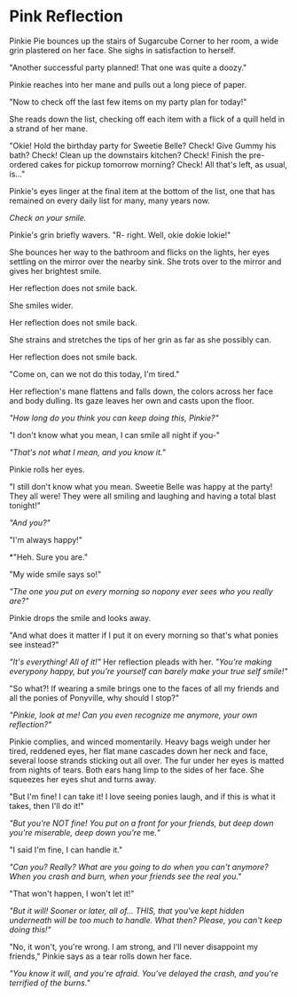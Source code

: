 # Pink Reflection

Pinkie Pie bounces up the stairs of Sugarcube Corner to her room, a wide grin plastered on her face. She sighs in satisfaction to herself.

"Another successful party planned! That one was quite a doozy."

Pinkie reaches into her mane and pulls out a long piece of paper.

"Now to check off the last few items on my party plan for today!"

She reads down the list, checking off each item with a flick of a quill held in a strand of her mane.

"Okie! Hold the birthday party for Sweetie Belle? Check! Give Gummy his bath? Check! Clean up the downstairs kitchen? Check! Finish the pre-ordered cakes for pickup tomorrow morning? Check! All that's left, as usual, is…"

Pinkie's eyes linger at the final item at the bottom of the list, one that has remained on every daily list for many, many years now.

*Check on your smile.*

Pinkie's grin briefly wavers. "R- right. Well, okie dokie lokie!"

She bounces her way to the bathroom and flicks on the lights, her eyes settling on the mirror over the nearby sink. She trots over to the mirror and gives her brightest smile.

Her reflection does not smile back.

She smiles wider.

Her reflection does not smile back.

She strains and stretches the tips of her grin as far as she possibly can.

Her reflection does not smile back.

"Come on, can we not do this today, I'm tired."

Her reflection's mane flattens and falls down, the colors across her face and body dulling. Its gaze leaves her own and casts upon the floor.

*"How long do you think you can keep doing this, Pinkie?"*

"I don't know what you mean, I can smile all night if you-"

*"That's not what I mean, and you know it."*

Pinkie rolls her eyes.

"I still don't know what you mean. Sweetie Belle was happy at the party! They all were! They were all smiling and laughing and having a total blast tonight!"

*"And you?"*

"I'm always happy!"

*"Heh. Sure you are."

"My wide smile says so!"

*"The one you put on every morning so nopony ever sees who you really are?"*

Pinkie drops the smile and looks away.

"And what does it matter if I put it on every morning so that's what ponies see instead?"

*"It's everything! All of it!"* Her reflection pleads with her. *"You're making everypony happy, but you're yourself can barely make your true self smile!"* 

"So what?! If wearing a smile brings one to the faces of all my friends and all the ponies of Ponyville, why should I stop?"

*"Pinkie, look at me! Can you even recognize me anymore, your own reflection?"*

Pinkie complies, and winced momentarily. Heavy bags weigh under her tired, reddened eyes, her flat mane cascades down her neck and face, several loose strands sticking out all over. The fur under her eyes is matted from nights of tears. Both ears hang limp to the sides of her face. She squeezes her eyes shut and turns away.

"But I'm fine! I can take it! I love seeing ponies laugh, and if this is what it takes, then I'll do it!"

*"But you're NOT fine! You put on a front for your friends, but deep down you're miserable, deep down you're* me.*"*

"I said I'm fine, I can handle it."

*"Can you? Really? What are you going to do when you can't anymore? When you crash and burn, when your friends see the real you."*

"That won't happen, I won't let it!"

*"But it will! Sooner or later, all of... THIS, that you've kept hidden underneath will be too much to handle. What then? Please, you can't keep doing this!"*

"No, it won't, you're wrong. I am strong, and I'll never disappoint my friends," Pinkie says as a tear rolls down her face.

*"You know it will, and you're afraid. You've delayed the crash, and you're terrified of the burns."*

